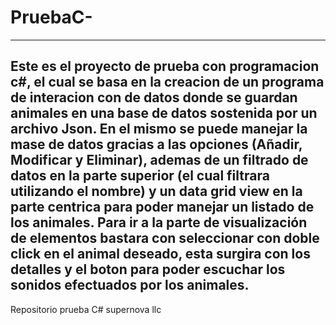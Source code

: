 # PruebaC-
---------------------------------------------------------
Este es el proyecto de prueba con programacion c#, 
el cual se basa en la creacion de un programa de
interacion con de datos donde se guardan animales 
en una base de datos sostenida por un archivo Json.
En el mismo se puede manejar la mase de datos gracias
a las opciones (Añadir, Modificar y Eliminar), ademas
de un filtrado de datos en la parte superior (el cual
filtrara utilizando el nombre) y un data grid view en
la parte centrica para poder manejar un listado de los
animales. Para ir a la parte de visualización de elementos
bastara con seleccionar con doble click en el animal deseado,
esta surgira con los detalles y el boton para poder escuchar
los sonidos efectuados por los animales.
-------------------------------------------------------------
Repositorio prueba C# supernova llc
